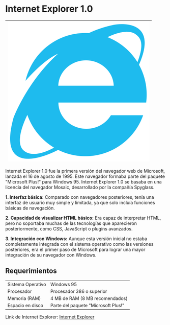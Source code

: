 # Internet Explorer 1.0 

|![Logo Internet explorer](https://github.com/CRBalta/CRBalta-SMX2-M8UF1A1-HistoriaWeb-95-Internet-Explorer-1.0-Baltasar/blob/main/Internet_Explorer_logo.svg)|
|----------------------|
Internet Explorer 1.0 fue la primera versión del navegador web de Microsoft, lanzada el 16 de agosto de 1995. Este navegador formaba parte del paquete "Microsoft Plus!" para Windows 95. Internet Explorer 1.0 se basaba en una licencia del navegador Mosaic, desarrollado por la compañía Spyglass.

__1. Interfaz básica:__ Comparado con navegadores posteriores, tenía una interfaz de usuario muy simple y limitada, ya que solo incluía funciones básicas de navegación.

__2. Capacidad de visualizar HTML básico:__ Era capaz de interpretar HTML, pero no soportaba muchas de las tecnologías que aparecieron posteriormente, como CSS, JavaScript o plugins avanzados.

__3. Integración con Windows:__ Aunque esta versión inicial no estaba completamente integrada con el sistema operativo como las versiones posteriores, era el primer paso de Microsoft para lograr una mayor integración de su navegador con Windows.

## __Requerimientos__

| | |
|-----------------|--------------|
| Sistema Operativo | Windows 95 |
| Procesador | Procesador 386 o superior |
| Memoria (RAM) | 4 MB de RAM (8 MB recomendados) |
|Espacio en disco | Parte del paquete "Microsoft Plus!" |

Link de Internet Explorer:  [Internet Explorer](https://www.microsoft.com/es-es/download/internet-explorer.aspx "Internet Explorer")